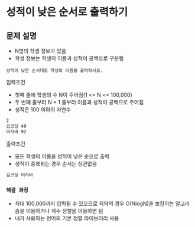 # 성적이 낮은 순서로 출력하기

## 문제 설명

* N명의 학생 정보가 있음
* 학생 정보는 학생의 이름과 성적이 공백으로 구분됨

`성적이 낮은 순서대로 학생의 이름을 출력하시오.`

입력조건

* 첫째 줄에 학생의 수 N이 주어짐(1 <= N <= 100,000)
* 두 번째 줄부터 N + 1 줄부터 이름과 성적이 공백으로 주어짐
* 성적은 100 이하의 자연수

```txt
2
김코딩 49
이자바 92
```

출력조건

* 모든 학생의 이름을 성적이 낮은 순으로 출력
* 성적이 중복되는 경우 순서는 상관없음

```txt
김코딩 이자바
```

### `해결 과정`

* 최대 100,000까지 입력될 수 있으므로 최악의 경우 O(NlogN)을 보장하는 알고리즘을 이용하거나 계수 정렬을 이용하면 됨
* 내가 사용하는 언어의 기본 정렬 라이브러리 사용
